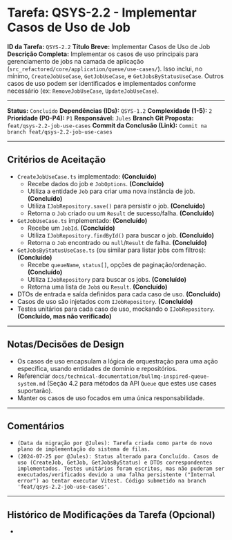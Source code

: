 # Tarefa: QSYS-2.2 - Implementar Casos de Uso de Job

**ID da Tarefa:** `QSYS-2.2`
**Título Breve:** Implementar Casos de Uso de Job
**Descrição Completa:**
Implementar os casos de uso principais para gerenciamento de jobs na camada de aplicação (`src_refactored/core/application/queue/use-cases/`). Isso inclui, no mínimo, `CreateJobUseCase`, `GetJobUseCase`, e `GetJobsByStatusUseCase`. Outros casos de uso podem ser identificados e implementados conforme necessário (ex: `RemoveJobUseCase`, `UpdateJobUseCase`).

---

**Status:** `Concluído`
**Dependências (IDs):** `QSYS-1.2`
**Complexidade (1-5):** `2`
**Prioridade (P0-P4):** `P1`
**Responsável:** `Jules`
**Branch Git Proposta:** `feat/qsys-2.2-job-use-cases`
**Commit da Conclusão (Link):** `Commit na branch feat/qsys-2.2-job-use-cases`

---

## Critérios de Aceitação
- `CreateJobUseCase.ts` implementado: **(Concluído)**
    - Recebe dados do job e `JobOptions`. **(Concluído)**
    - Utiliza a entidade `Job` para criar uma nova instância de job. **(Concluído)**
    - Utiliza `IJobRepository.save()` para persistir o job. **(Concluído)**
    - Retorna o `Job` criado ou um `Result` de sucesso/falha. **(Concluído)**
- `GetJobUseCase.ts` implementado: **(Concluído)**
    - Recebe um `JobId`. **(Concluído)**
    - Utiliza `IJobRepository.findById()` para buscar o job. **(Concluído)**
    - Retorna o `Job` encontrado ou `null`/`Result` de falha. **(Concluído)**
- `GetJobsByStatusUseCase.ts` (ou similar para listar jobs com filtros): **(Concluído)**
    - Recebe `queueName`, `status[]`, opções de paginação/ordenação. **(Concluído)**
    - Utiliza `IJobRepository` para buscar os jobs. **(Concluído)**
    - Retorna uma lista de `Job`s ou `Result`. **(Concluído)**
- DTOs de entrada e saída definidos para cada caso de uso. **(Concluído)**
- Casos de uso são injetados com `IJobRepository`. **(Concluído)**
- Testes unitários para cada caso de uso, mockando o `IJobRepository`. **(Concluído, mas não verificado)**

---

## Notas/Decisões de Design
- Os casos de uso encapsulam a lógica de orquestração para uma ação específica, usando entidades de domínio e repositórios.
- Referenciar `docs/technical-documentation/bullmq-inspired-queue-system.md` (Seção 4.2 para métodos da API `Queue` que estes use cases suportarão).
- Manter os casos de uso focados em uma única responsabilidade.

---

## Comentários
- `(Data da migração por @Jules): Tarefa criada como parte do novo plano de implementação do sistema de filas.`
- `(2024-07-25 por @Jules): Status alterado para Concluído. Casos de uso (CreateJob, GetJob, GetJobsByStatus) e DTOs correspondentes implementados. Testes unitários foram escritos, mas não puderam ser executados/verificados devido a uma falha persistente ("Internal error") ao tentar executar Vitest. Código submetido na branch 'feat/qsys-2.2-job-use-cases'.`

---

## Histórico de Modificações da Tarefa (Opcional)
-
